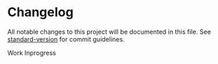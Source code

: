 # Changelog

All notable changes to this project will be documented in this file. See [standard-version](https://github.com/conventional-changelog/standard-version) for commit guidelines.

Work Inprogress
